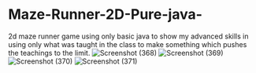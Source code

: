 # Maze-Runner-2D-Pure-java-
2d maze runner game using only basic java to show my advanced skills in using only what was taught in the class to make something which pushes the teachings to the limit.
![Screenshot (368)](https://github.com/user-attachments/assets/7a1b5117-d672-4f94-940a-955a4854bf5c)
![Screenshot (369)](https://github.com/user-attachments/assets/013c8854-8b2b-4d73-ab55-2f042629ade9)
![Screenshot (370)](https://github.com/user-attachments/assets/fc0c1a88-8f66-455b-9546-efddcd0abbf6)
![Screenshot (371)](https://github.com/user-attachments/assets/861de389-92de-4997-9fe0-5f7120ac629e)


